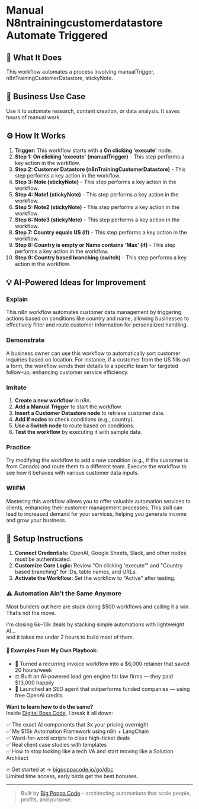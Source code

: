 # Manual N8ntrainingcustomerdatastore Automate Triggered

## 🚀 What It Does
This workflow automates a process involving manualTrigger, n8nTrainingCustomerDatastore, stickyNote.

## 💼 Business Use Case
Use it to automate research, content creation, or data analysis. It saves hours of manual work.

## ⚙️ How It Works
1.  **Trigger:** This workflow starts with a **On clicking 'execute'** node.
2. **Step 1: On clicking 'execute' (manualTrigger)** - This step performs a key action in the workflow.
3. **Step 2: Customer Datastore (n8nTrainingCustomerDatastore)** - This step performs a key action in the workflow.
4. **Step 3: Note (stickyNote)** - This step performs a key action in the workflow.
5. **Step 4: Note1 (stickyNote)** - This step performs a key action in the workflow.
6. **Step 5: Note2 (stickyNote)** - This step performs a key action in the workflow.
7. **Step 6: Note3 (stickyNote)** - This step performs a key action in the workflow.
8. **Step 7: Country equals US (if)** - This step performs a key action in the workflow.
9. **Step 8: Country is empty or Name contains 'Max' (if)** - This step performs a key action in the workflow.
10. **Step 9: Country based branching (switch)** - This step performs a key action in the workflow.

## 💡 AI-Powered Ideas for Improvement
### Explain
This n8n workflow automates customer data management by triggering actions based on conditions like country and name, allowing businesses to effectively filter and route customer information for personalized handling.

### Demonstrate
A business owner can use this workflow to automatically sort customer inquiries based on location. For instance, if a customer from the US fills out a form, the workflow sends their details to a specific team for targeted follow-up, enhancing customer service efficiency.

### Imitate
1. **Create a new workflow** in n8n.
2. **Add a Manual Trigger** to start the workflow.
3. **Insert a Customer Datastore node** to retrieve customer data.
4. **Add If nodes** to check conditions (e.g., country).
5. **Use a Switch node** to route based on conditions.
6. **Test the workflow** by executing it with sample data.

### Practice
Try modifying the workflow to add a new condition (e.g., if the customer is from Canada) and route them to a different team. Execute the workflow to see how it behaves with various customer data inputs.

### WIIFM
Mastering this workflow allows you to offer valuable automation services to clients, enhancing their customer management processes. This skill can lead to increased demand for your services, helping you generate income and grow your business.

## 🔧 Setup Instructions
1. **Connect Credentials:** OpenAI, Google Sheets, Slack, and other nodes must be authenticated.
2. **Customize Core Logic:** Review "On clicking 'execute'" and "Country based branching" for IDs, table names, and URLs.
3. **Activate the Workflow:** Set the workflow to "Active" after testing.

### ⚠️ Automation Ain’t the Same Anymore

Most builders out here are stuck doing $500 workflows and calling it a win.  
That’s not the move.  

I'm closing $6k–$13k deals by stacking simple automations with lightweight AI...  
and it takes me under 2 hours to build most of them.

#### 🧠 Examples From My Own Playbook:
- 🔁 Turned a recurring invoice workflow into a $6,000 retainer that saved 20 hours/week  
- ⚖️ Built an AI-powered lead gen engine for law firms — they paid $13,000 happily  
- 🚀 Launched an SEO agent that outperforms funded companies — using free OpenAI credits  

**Want to learn how to do the same?**  
Inside [Digital Boss Code](https://bigpoppacode.io/go/dbc), I break it all down:

✅ The exact AI components that 3x your pricing overnight  
✅ My $15k Automation Framework using n8n + LangChain  
✅ Word-for-word scripts to close high-ticket deals  
✅ Real client case studies with templates  
✅ How to stop looking like a tech VA and start moving like a Solution Architect  

🔥 Get started at → [bigpoppacode.io/go/dbc](https://bigpoppacode.io/go/dbc)  
Limited time access, early birds get the best bonuses.

---
> Built by [Big Poppa Code](https://bigpoppacode.io) – architecting automations that scale people, profits, and purpose.
